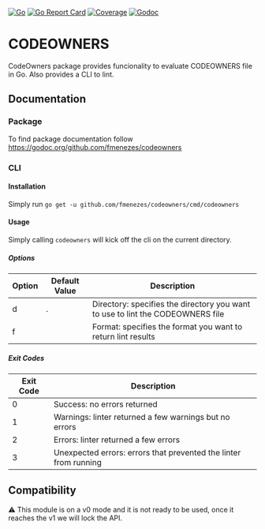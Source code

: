 [![Go](https://github.com/fmenezes/codeowners/workflows/Go/badge.svg)](https://github.com/fmenezes/codeowners/actions?query=branch%3Amaster)
[![Go Report Card](https://goreportcard.com/badge/github.com/fmenezes/codeowners)](https://goreportcard.com/report/github.com/fmenezes/codeowners)
[![Coverage](https://coveralls.io/repos/github/fmenezes/codeowners/badge.svg?branch=master)](https://coveralls.io/github/fmenezes/codeowners?branch=master)
[![Godoc](https://godoc.org/github.com/fmenezes/codeowners?status.svg)](https://godoc.org/github.com/fmenezes/codeowners)

# CODEOWNERS

CodeOwners package provides funcionality to evaluate CODEOWNERS file in Go. Also provides a CLI to lint.

## Documentation

### Package

To find package documentation follow https://godoc.org/github.com/fmenezes/codeowners

### CLI

#### Installation

Simply run `go get -u github.com/fmenezes/codeowners/cmd/codeowners`

#### Usage

Simply calling `codeowners` will kick off the cli on the current directory.

##### Options

| Option        | Default Value | Description                                                                    |
| ------------- | ------------- | ------------------------------------------------------------------------------ |
| d             | .             | Directory: specifies the directory you want to use to lint the CODEOWNERS file |
| f             |               | Format: specifies the format you want to return lint results                   |

##### Exit Codes

| Exit Code     | Description                                                      |
| ------------- | ---------------------------------------------------------------- |
| 0             | Success: no errors returned                                      |
| 1             | Warnings: linter returned a few warnings but no errors           |
| 2             | Errors: linter returned a few errors                             |
| 3             | Unexpected errors: errors that prevented the linter from running |

## Compatibility

:warning: This module is on a v0 mode and it is not ready to be used, once it reaches the v1 we will lock the API.
